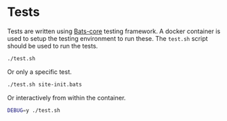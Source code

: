 # Tests

Tests are written using
[Bats-core](https://github.com/bats-core/bats-core#readme) testing framework.
A docker container is used to setup the testing environment to run these. The
`test.sh` script should be used to run the tests.

```sh
./test.sh
```

Or only a specific test.

```sh
./test.sh site-init.bats
```

Or interactively from within the container.

```sh
DEBUG=y ./test.sh
```
